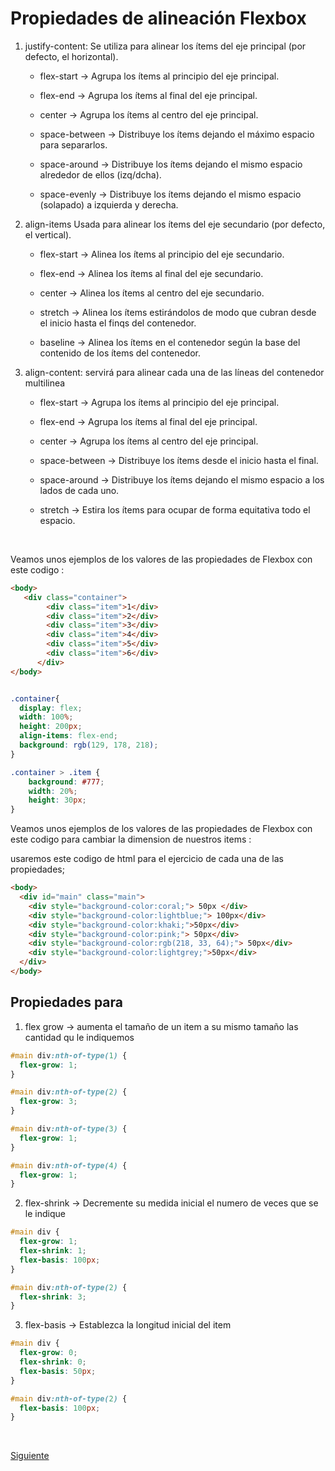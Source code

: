 # Propiedades de alineación Flexbox

1. justify-content: Se utiliza para alinear los ítems del eje principal (por defecto, el horizontal).

    - flex-start -> Agrupa los ítems al principio del eje principal.
    
    - flex-end -> Agrupa los ítems al final del eje principal.

    - center -> Agrupa los ítems al centro del eje principal.

    - space-between -> Distribuye los ítems dejando el máximo espacio para separarlos.

    - space-around -> Distribuye los ítems dejando el mismo espacio alrededor de ellos (izq/dcha).

    - space-evenly -> Distribuye los ítems dejando el mismo espacio (solapado) a izquierda y derecha.

 2.  align-items Usada para alinear los ítems del eje secundario (por defecto, el vertical).

      - flex-start -> Alinea los ítems al principio del eje secundario.

      - flex-end -> Alinea los ítems al final del eje secundario.

      - center -> Alinea los ítems al centro del eje secundario.

      - stretch -> Alinea los ítems estirándolos de modo que cubran desde el inicio hasta el finqs del contenedor.

      - baseline -> Alinea los ítems en el contenedor según la base del contenido de los ítems del contenedor.

3. align-content:  servirá para alinear cada una de las líneas del contenedor multilinea

    - flex-start -> Agrupa los ítems al principio del eje principal.

    - flex-end -> Agrupa los ítems al final del eje principal.

    - center -> Agrupa los ítems al centro del eje principal.

    - space-between -> Distribuye los ítems desde el inicio hasta el final.

    - space-around -> Distribuye los ítems dejando el mismo espacio a los lados de cada uno.

    - stretch -> Estira los ítems para ocupar de forma equitativa todo el espacio.

<br/>

Veamos unos ejemplos de los valores de las propiedades de Flexbox con este codigo :

```html
<body>
   <div class="container">  
        <div class="item">1</div> 
        <div class="item">2</div>
        <div class="item">3</div>
        <div class="item">4</div> 
        <div class="item">5</div>
        <div class="item">6</div>
      </div>
</body>
```

```css

.container{ 
  display: flex;
  width: 100%;
  height: 200px;
  align-items: flex-end;
  background: rgb(129, 178, 218);
}

.container > .item {
    background: #777;
    width: 20%;
    height: 30px;
}
```

Veamos unos ejemplos de los valores de las propiedades de Flexbox con este codigo para cambiar la dimension de nuestros items  :


usaremos este codigo de html para el ejercicio de cada una de las propiedades;

 
```html
<body>
  <div id="main" class="main">
    <div style="background-color:coral;"> 50px </div>
    <div style="background-color:lightblue;"> 100px</div>
    <div style="background-color:khaki;">50px</div>
    <div style="background-color:pink;"> 50px</div>
    <div style="background-color:rgb(218, 33, 64);"> 50px</div>
    <div style="background-color:lightgrey;">50px</div>
  </div>
</body>
```


## Propiedades para 



1. flex grow -> aumenta el tamaño de un item a su mismo tamaño las cantidad qu le indiquemos 


```css
#main div:nth-of-type(1) {           
  flex-grow: 1;      
}

#main div:nth-of-type(2) {
  flex-grow: 3;
}

#main div:nth-of-type(3) {  
  flex-grow: 1;
}

#main div:nth-of-type(4) {
  flex-grow: 1;
}
 ```



2.  flex-shrink -> Decremente su medida inicial el numero de veces que se le indique 

```css
#main div {
  flex-grow: 1;
  flex-shrink: 1;
  flex-basis: 100px;
}

#main div:nth-of-type(2) {
  flex-shrink: 3;
}
 ```

3. flex-basis -> Establezca la longitud inicial del item 

```css
#main div {
  flex-grow: 0;
  flex-shrink: 0;
  flex-basis: 50px;
}

#main div:nth-of-type(2) {
  flex-basis: 100px;
}
```

<br/>

[Siguiente](../reto-02)